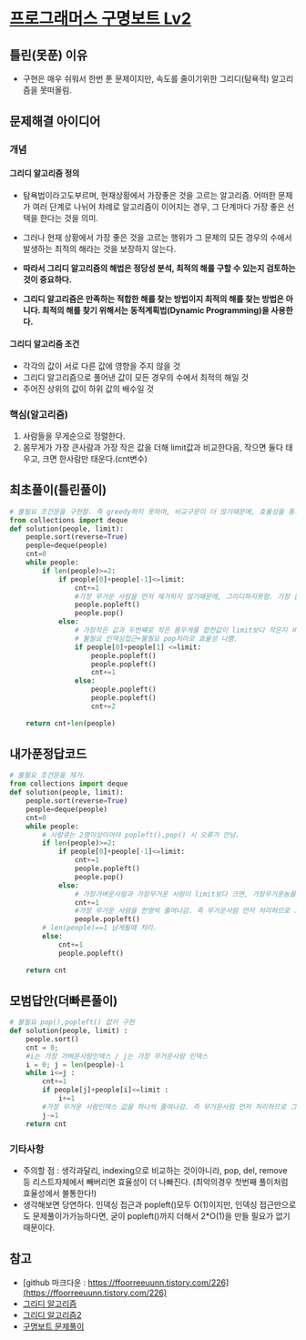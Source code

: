 # [프로그래머스 구명보트 Lv2](https://programmers.co.kr/learn/courses/30/lessons/42885)


## 틀린(못푼) 이유 
* 구현은 매우 쉬워서 한번 푼 문제이지만, 속도를 줄이기위한 그리디(탐욕적) 알고리즘을 못떠올림.

## 문제해결 아이디어

### 개념

#### 그리디 알고리즘 정의
* 탐욕법이라고도부르며, 현재상황에서 가장좋은 것을 고르는 알고리즘.  어떠한 문제가 여러 단계로 나뉘어 차례로 알고리즘이 이어지는 경우, 그 단계마다 가장 좋은 선택을 한다는 것을 의미.

* 그러나 현재 상황에서 가장 좋은 것을 고르는 행위가 그 문제의 모든 경우의 수에서 발생하는 최적의 해라는 것을 보장하지 않는다.

* <b>따라서 그리디 알고리즘의 해법은 정당성 분석, 최적의 해를 구할 수 있는지 검토하는 것이 중요하다. </b>

* <b> 그리디 알고리즘은 만족하는 적합한 해를 찾는 방법이지 최적의 해를 찾는 방법은 아니다. 최적의 해를 찾기 위해서는 동적계획법(Dynamic Programming)을 사용한다.</b>


 
#### 그리디 알고리즘 조건  
* 각각의 값이 서로 다른 값에 영향을 주지 않을 것
* 그리디 알고리즘으로 풀어낸 값이 모든 경우의 수에서 최적의 해일 것
* 주어진 상위의 값이 하위 값의 배수일 것

### 핵심(알고리즘) 
1. 사람들을 무게순으로 정렬한다. 
2. 몸무게가 가장 큰사람과 가장 작은 값을 더해 limit값과 비교한다음, 작으면 둘다 태우고, 크면 한사람만 태운다.(cnt변수)



## 최초풀이(틀린풀이)
```python
# 불필요 조건문을 구현함. 즉 greedy하지 못하며, 비교구문이 더 많기때문에, 효율성을 통과못한 풀이 
from collections import deque
def solution(people, limit):
    people.sort(reverse=True)
    people=deque(people)
    cnt=0
    while people:
        if len(people)>=2:
            if people[0]+people[-1]<=limit:
                cnt+=1
                #가장 무거운 사람을 먼저 제거하지 않기때문에, 그리디하지못함. 가장 몸무게가 작은 사람부터 줄여나가니, 몸무게가 큰사람부터 제거하는 풀이보다 조건이 많아져서 최적의 풀이가 되지못하였음. 
                people.popleft()
                people.pop()
            else:
                # 가장작은 값과 두번쨰로 작은 몸무게를 합한값이 limit보다 작은지 비교하는건 불필요하다. 왜냐하면 가장작은 사람+ 가장 무게 많이 나가는 사람이 limit보다 큰경우, 몸무게가 큰사람만 제거하면, 무게가 가장 작은 사람들끼리는 언젠가 남게되면 위 조건으로 구해질거기때문에 비교할 필요가 없기떄문이다.  
                # 불필요 인덱싱접근+불필요 pop처리로 효율성 나쁨.    
                if people[0]+people[1] <=limit:
                    people.popleft()
                    people.popleft()
                    cnt+=1
                else:
                    people.popleft()
                    people.popleft()
                    cnt+=2
            
    return cnt+len(people)
```

## 내가푼정답코드
```python
# 불필요 조건문을 제거. 
from collections import deque
def solution(people, limit):
    people.sort(reverse=True)
    people=deque(people)
    cnt=0
    while people:
        # 사람큐는 2명이상이어야 popleft(),pop() 시 오류가 안남.
        if len(people)>=2:
            if people[0]+people[-1]<=limit:
                cnt+=1
                people.popleft()
                people.pop()
            else:
                # 가장가벼운사람과 가장무거운 사람이 limit보다 크면, 가장무거운놈을 제거한다. 
                cnt+=1
                #가장 무거운 사람을 한명씩 줄여나감. 즉 무거운사람 먼저 처리하므로 그리디임.
                people.popleft()
        # len(people)==1 남게될때 처리. 
        else:
            cnt+=1
            people.popleft()
    
    return cnt
```


## 모범답안(더빠른풀이)
```python
# 불필요 pop(),popleft() 없이 구현
def solution(people, limit) :
    people.sort()
    cnt = 0;
    #i는 가장 가벼운사람인덱스 / j는 가장 무거운사람 인덱스
    i = 0; j = len(people)-1
    while i<=j :
        cnt+=1
        if people[j]+people[i]<=limit :
            i+=1
        #가장 무거운 사람인덱스 값을 하나씩 줄여나감. 즉 무거운사람 먼저 처리하므로 그리디임.
        j-=1
    return cnt
```



### 기타사항
 * 주의할 점 : 생각과달리, indexing으로 비교하는 것이아니라, pop, del, remove 등 리스트자체에서 빼버리면 효율성이 더 나빠진다. (최악의경우 첫번째 풀이처럼 효율성에서 불통한다!)
 * 생각해보면 당연하다. 인덱싱 접근과 popleft()모두 O(1)이지만, 인덱싱 접근만으로도 문제풀이가가능하다면, 굳이 popleft()까지 더해서 2*O(1)을 만들 필요가 없기때문이다.



## 참고
* [github 마크다운 : https://ffoorreeuunn.tistory.com/226](https://ffoorreeuunn.tistory.com/226)
* [그리디 알고리즘](https://chongmin-k.tistory.com/entry/%EA%B7%B8%EB%A6%AC%EB%94%94-%EC%95%8C%EA%B3%A0%EB%A6%AC%EC%A6%98%ED%83%90%EC%9A%95%EB%B2%95)
* [그리디 알고리즘2](https://runa-nam.tistory.com/57)
* [구명보트 문제풀이](https://leedakyeong.tistory.com/entry/%ED%94%84%EB%A1%9C%EA%B7%B8%EB%9E%98%EB%A8%B8%EC%8A%A4-%EA%B5%AC%EB%AA%85%EB%B3%B4%ED%8A%B8-in-python)

